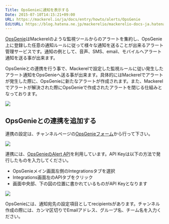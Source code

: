 ```yaml
---
Title: OpsGenieに通知を表示する
Date: 2015-07-10T14:15:21+09:00
URL: https://mackerel.io/ja/docs/entry/howto/alerts/OpsGenie
EditURL: https://blog.hatena.ne.jp/mackerelio/mackerelio-docs-ja.hatenablog.mackerel.io/atom/entry/8454420450100794470
---
```


[OpsGenie](https://www.opsgenie.com/)はMackerelのような監視ツールからのアラートを集約し、OpsGenie上に登録した任意の通知ルールに従って様々な通知を送ることが出来るアラート管理サービスです。通知の例として、音声、SMS、email、モバイルへアラート通知を送る事が出来ます。

OpsGenieとの連携を行う事で、Mackerelで設定した監視ルールに従い発生したアラート通知をOpsGenieへ送る事が出来ます。具体的にはMackerelでアラートが発生した際に、OpsGenieに新たなアラートが作成されます。また、Mackerelでアラートが解決された際にOpsGenieで作成されたアラートを閉じる仕組みとなっております。

![](https://cdn-ak.f.st-hatena.com/images/fotolife/m/mackerelio/20150709/20150709113705.png)

## OpsGenieとの連携を追加する
連携の設定は、チャンネルページの[OpsGenieフォーム](https://mackerel.io/my/channels)から行って下さい。

![](https://cdn-ak.f.st-hatena.com/images/fotolife/a/andyyk/20160516/20160516155048.png)

連携には、[OpsGenieのAlert API](https://www.opsgenie.com/docs/web-api/alert-api)を利用しています。API Keyは以下の方法で発行したものを入力してください。

- OpsGenieメイン画面左側のIntegrationsタブを選択
- Integrations画面左のAPIタブをクリック
- 画面中央部、下の図の位置に書かれているものがAPI Keyとなります

![](https://cdn-ak.f.st-hatena.com/images/fotolife/m/mackerelio/20150709/20150709114619.png)

OpsGenieには、通知宛先の設定項目としてrecipientsがあります。チャンネル作成の際には、カンマ区切りでEmailアドレス、グループ名、チーム名を入力ください。
